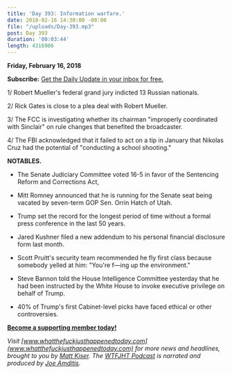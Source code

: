 ```yaml
---
title: 'Day 393: Information warfare.'
date: 2018-02-16 14:30:00 -08:00
file: "/uploads/Day-393.mp3"
post: Day 393
duration: '00:03:44'
length: 4316906
---
```


**Friday, February 16, 2018**

**Subscribe:** [Get the Daily Update in your inbox for free.](https://whatthefuckjusthappenedtoday.com/subscribe/)

1/ Robert Mueller's federal grand jury indicted 13 Russian nationals.

2/ Rick Gates is close to a plea deal with Robert Mueller.

3/ The FCC is investigating whether its chairman "improperly coordinated with Sinclair" on rule changes that benefited the broadcaster.

4/ The FBI acknowledged that it failed to act on a tip in January that Nikolas Cruz had the potential of "conducting a school shooting."

**NOTABLES.**

* The Senate Judiciary Committee voted 16-5 in favor of the Sentencing Reform and Corrections Act,

* Mitt Romney announced that he is running for the Senate seat being vacated by seven-term GOP Sen. Orrin Hatch of Utah.

* Trump set the record for the longest period of time without a formal press conference in the last 50 years.

* Jared Kushner filed a new addendum to his personal financial disclosure form last month.

* Scott Pruitt's security team recommended he fly first class because somebody yelled at him: "You're f—ing up the environment."

* Steve Bannon told the House Intelligence Committee yesterday that he had been instructed by the White House to invoke executive privilege on behalf of Trump.

* 40% of Trump's first Cabinet-level picks have faced ethical or other controversies.

**[Become a supporting member today!](https://whatthefuckjusthappenedtoday.com/membership/?utm_source=2017\+Donors&utm_campaign=8dccd905d9-&utm_medium=email&utm_term=0_3bd36f654c-8dccd905d9-169730397)**

*Visit [www.whatthefuckjusthappenedtoday.com](www.whatthefuckjusthappenedtoday.com) for more news and headlines, brought to you by [Matt Kiser](https://twitter.com/Matt_Kiser). The [WTFJHT Podcast](https://whatthefuckjusthappenedtoday.com/podcasts/) is narrated and produced by [Joe Amditis](https://twitter.com/jsamditis).*